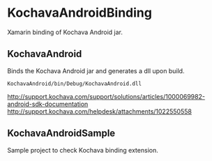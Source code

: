 # KochavaAndroidBinding
Xamarin binding of Kochava Android jar.

## KochavaAndroid
Binds the Kochava Android jar and generates a dll upon build.

`KochavaAndroid/bin/Debug/KochavaAndroid.dll`

http://support.kochava.com/support/solutions/articles/1000069982-android-sdk-documentation
http://support.kochava.com/helpdesk/attachments/1022550558

## KochavaAndroidSample
Sample project to check Kochava binding extension.
